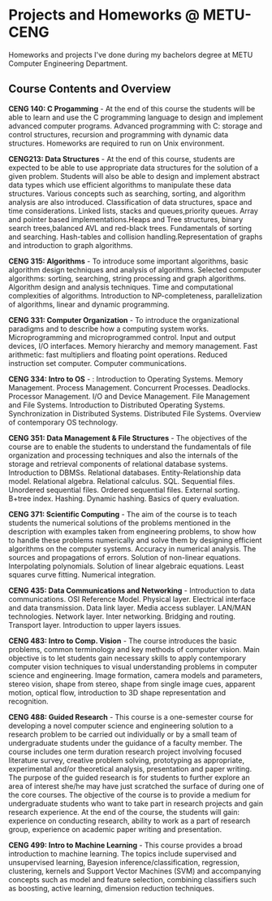 # Projects and Homeworks @ METU-CENG
Homeworks and projects I've done during my bachelors degree at METU Computer Engineering Department.

## Course Contents and Overview

**CENG 140: C Progamming** - At the end of this course the students will be able to learn and use the C programming language to design and implement advanced computer programs. Advanced programming with C: storage and control structures, recursion and programming with dynamic data structures. Homeworks are required to run on Unix environment. 

**CENG213: Data Structures** -  At the end of this course, students are expected to be able to use appropriate data structures for the solution of a given problem. Students will also be able to design and implement abstract data types which use efficient algorithms to manipulate these data structures. Various concepts such as searching, sorting, and algorithm analysis are also introduced. Classification of data structures, space and time considerations. Linked lists, stacks and queues,priority queues. Array and pointer based implementations.Heaps and Tree structures, binary search trees,balanced AVL and red-black trees. Fundamentals of sorting and searching. Hash-tables and collision handling.Representation of graphs and introduction to graph algorithms.


**CENG 315: Algorithms** - To introduce some important algorithms, basic algorithm design techniques and analysis of algorithms. Selected computer algorithms: sorting, searching, string processing and graph algorithms. Algorithm design and analysis techniques. Time and computational complexities of algorithms. Introduction to NP-completeness, parallelization of algorithms, linear and dynamic programming.

**CENG 331: Computer Organization** - To introduce the organizational paradigms and to describe how a computing system works. Microprogramming and microprogrammed control. Input and output devices, I/O interfaces. Memory hierarchy and memory management. Fast arithmetic: fast multipliers and floating point operations. Reduced instruction set computer. Computer communications.

**CENG 334: Intro to OS** - : Introduction to Operating Systems. Memory Management. Process Management. Concurrent Processes. Deadlocks. Processor Management. I/O and Device Management. File Management and File Systems. Introduction to Distributed Operating Systems. Synchronization in Distributed Systems. Distributed File Systems. Overview of contemporary OS technology.

**CENG 351: Data Management & File Structures** - The objectives of the course are to enable the students to understand the fundamentals of file organization and processing techniques and also the internals of the storage and retrieval components of relational database systems. Introduction to DBMSs. Relational databases. Entity-Relationship data model. Relational algebra. Relational calculus. SQL. Sequential files. Unordered sequential files. Ordered sequential files. External sorting. B+tree index. Hashing. Dynamic hashing. Basics of query evaluation.

**CENG 371: Scientific Computing** - The aim of the course is to teach students the numerical solutions of the problems mentioned in the description with examples taken from engineering problems, to show how to handle these problems numerically and solve them by designing efficient algorithms on the computer systems. Accuracy in numerical analysis. The sources and propagations of errors. Solution of non-linear equations. Interpolating polynomials. Solution of linear algebraic equations. Least squares curve fitting. Numerical integration. 

**CENG 435: Data Communications and Networking** - Introduction to data communications. OSI Reference Model. Physical layer. Electrical interface and data transmission. Data link layer. Media access sublayer. LAN/MAN technologies. Network layer. Inter networking. Bridging and routing. Transport layer. Introduction to upper layers issues.

**CENG 483: Intro to Comp. Vision** - The course introduces the basic problems, common terminology and key methods of computer vision. Main objective is to let students gain necessary skills to apply contemporary computer vision techniques to visual understanding problems in computer science and engineering. Image formation, camera models and parameters, stereo vision, shape from stereo, shape from single image cues, apparent motion, optical flow, introduction to 3D shape representation and recognition. 

**CENG 488: Guided Research** - This course is a one-semester course for developing a novel computer science and engineering solution to a research problem to be carried out individually or by a small team of undergraduate students under the guidance of a faculty member. The course includes one term duration research project involving focused literature survey, creative problem solving, prototyping as appropriate, experimental and/or theoretical analysis, presentation and paper writing. The purpose of the guided research is for students to further explore an area of interest she/he may have just scratched the surface of during one of the core courses. The objective of the course is to provide a medium for undergraduate students who want to take part in research projects and gain research experience. At the end of the course, the students will gain: experience on conducting research, ability to work as a part of research group, experience on academic paper writing and presentation.

**CENG 499: Intro to Machine Learning** - This course provides a broad introduction to machine learning. The topics include supervised and unsupervised learning, Bayesion inference/classification, regression, clustering, kernels and Support Vector Machines (SVM) and accompanying concepts such as model and feature selection, combining classifiers such as boosting, active learning, dimension reduction techniques. 

